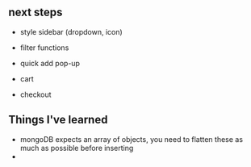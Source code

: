 ## next steps

- style sidebar (dropdown, icon)
- filter functions

- quick add pop-up
- cart
- checkout

## Things I've learned

- mongoDB expects an array of objects, you need to flatten these as much as possible before inserting
-

